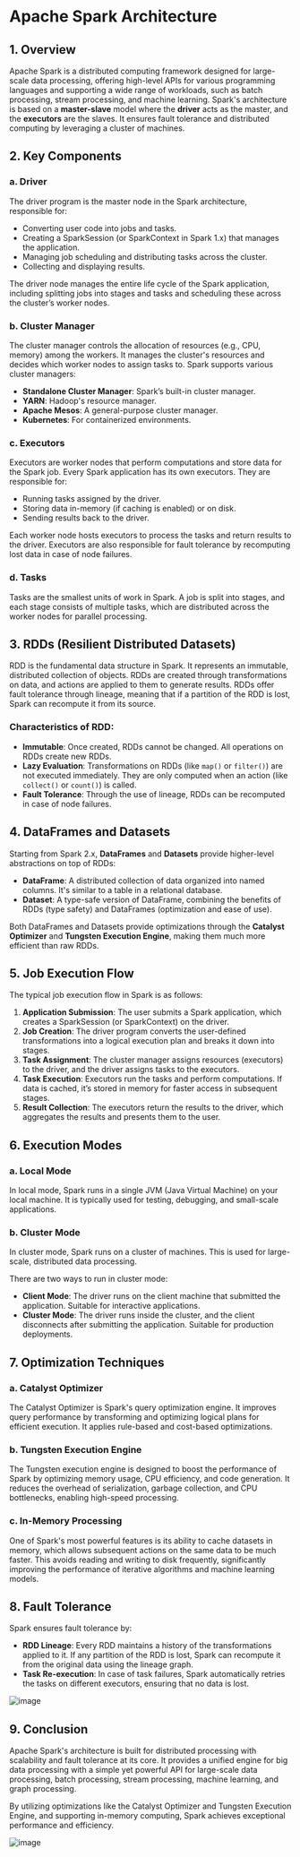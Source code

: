 # Apache Spark Architecture

## 1. **Overview**

Apache Spark is a distributed computing framework designed for large-scale data processing, offering high-level APIs for various programming languages and supporting a wide range of workloads, such as batch processing, stream processing, and machine learning. Spark's architecture is based on a **master-slave** model where the **driver** acts as the master, and the **executors** are the slaves. It ensures fault tolerance and distributed computing by leveraging a cluster of machines.

## 2. **Key Components**

### a. **Driver**
The driver program is the master node in the Spark architecture, responsible for:
- Converting user code into jobs and tasks.
- Creating a SparkSession (or SparkContext in Spark 1.x) that manages the application.
- Managing job scheduling and distributing tasks across the cluster.
- Collecting and displaying results.

The driver node manages the entire life cycle of the Spark application, including splitting jobs into stages and tasks and scheduling these across the cluster’s worker nodes.

### b. **Cluster Manager**
The cluster manager controls the allocation of resources (e.g., CPU, memory) among the workers. It manages the cluster's resources and decides which worker nodes to assign tasks to. Spark supports various cluster managers:
- **Standalone Cluster Manager**: Spark’s built-in cluster manager.
- **YARN**: Hadoop's resource manager.
- **Apache Mesos**: A general-purpose cluster manager.
- **Kubernetes**: For containerized environments.

### c. **Executors**
Executors are worker nodes that perform computations and store data for the Spark job. Every Spark application has its own executors. They are responsible for:
- Running tasks assigned by the driver.
- Storing data in-memory (if caching is enabled) or on disk.
- Sending results back to the driver.

Each worker node hosts executors to process the tasks and return results to the driver. Executors are also responsible for fault tolerance by recomputing lost data in case of node failures.

### d. **Tasks**
Tasks are the smallest units of work in Spark. A job is split into stages, and each stage consists of multiple tasks, which are distributed across the worker nodes for parallel processing.

## 3. **RDDs (Resilient Distributed Datasets)**
RDD is the fundamental data structure in Spark. It represents an immutable, distributed collection of objects. RDDs are created through transformations on data, and actions are applied to them to generate results. RDDs offer fault tolerance through lineage, meaning that if a partition of the RDD is lost, Spark can recompute it from its source.

### Characteristics of RDD:
- **Immutable**: Once created, RDDs cannot be changed. All operations on RDDs create new RDDs.
- **Lazy Evaluation**: Transformations on RDDs (like `map()` or `filter()`) are not executed immediately. They are only computed when an action (like `collect()` or `count()`) is called.
- **Fault Tolerance**: Through the use of lineage, RDDs can be recomputed in case of node failures.

## 4. **DataFrames and Datasets**
Starting from Spark 2.x, **DataFrames** and **Datasets** provide higher-level abstractions on top of RDDs:
- **DataFrame**: A distributed collection of data organized into named columns. It's similar to a table in a relational database.
- **Dataset**: A type-safe version of DataFrame, combining the benefits of RDDs (type safety) and DataFrames (optimization and ease of use).

Both DataFrames and Datasets provide optimizations through the **Catalyst Optimizer** and **Tungsten Execution Engine**, making them much more efficient than raw RDDs.

## 5. **Job Execution Flow**

The typical job execution flow in Spark is as follows:
1. **Application Submission**: The user submits a Spark application, which creates a SparkSession (or SparkContext) on the driver.
2. **Job Creation**: The driver program converts the user-defined transformations into a logical execution plan and breaks it down into stages.
3. **Task Assignment**: The cluster manager assigns resources (executors) to the driver, and the driver assigns tasks to the executors.
4. **Task Execution**: Executors run the tasks and perform computations. If data is cached, it’s stored in memory for faster access in subsequent stages.
5. **Result Collection**: The executors return the results to the driver, which aggregates the results and presents them to the user.

## 6. **Execution Modes**

### a. **Local Mode**
In local mode, Spark runs in a single JVM (Java Virtual Machine) on your local machine. It is typically used for testing, debugging, and small-scale applications.

### b. **Cluster Mode**
In cluster mode, Spark runs on a cluster of machines. This is used for large-scale, distributed data processing.

There are two ways to run in cluster mode:
- **Client Mode**: The driver runs on the client machine that submitted the application. Suitable for interactive applications.
- **Cluster Mode**: The driver runs inside the cluster, and the client disconnects after submitting the application. Suitable for production deployments.

## 7. **Optimization Techniques**

### a. **Catalyst Optimizer**
The Catalyst Optimizer is Spark's query optimization engine. It improves query performance by transforming and optimizing logical plans for efficient execution. It applies rule-based and cost-based optimizations.

### b. **Tungsten Execution Engine**
The Tungsten execution engine is designed to boost the performance of Spark by optimizing memory usage, CPU efficiency, and code generation. It reduces the overhead of serialization, garbage collection, and CPU bottlenecks, enabling high-speed processing.

### c. **In-Memory Processing**
One of Spark's most powerful features is its ability to cache datasets in memory, which allows subsequent actions on the same data to be much faster. This avoids reading and writing to disk frequently, significantly improving the performance of iterative algorithms and machine learning models.

## 8. **Fault Tolerance**

Spark ensures fault tolerance by:
- **RDD Lineage**: Every RDD maintains a history of the transformations applied to it. If any partition of the RDD is lost, Spark can recompute it from the original data using the lineage graph.
- **Task Re-execution**: In case of task failures, Spark automatically retries the tasks on different executors, ensuring that no data is lost.

![image](https://github.com/user-attachments/assets/7a5d385c-879e-48a4-a9bb-4d700bda714d)


## 9. **Conclusion**

Apache Spark's architecture is built for distributed processing with scalability and fault tolerance at its core. It provides a unified engine for big data processing with a simple yet powerful API for large-scale data processing, batch processing, stream processing, machine learning, and graph processing.

By utilizing optimizations like the Catalyst Optimizer and Tungsten Execution Engine, and supporting in-memory computing, Spark achieves exceptional performance and efficiency.


![image](https://github.com/user-attachments/assets/6e2008c3-e0ae-4b96-a3fe-dd9fd64dfa58)

